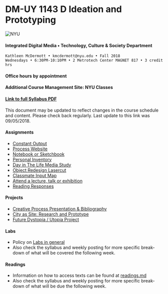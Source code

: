# DM-UY 1143 D Ideation and Prototyping
![NYU](http://archive.engineering.nyu.edu/files/tandon_long_black.png)
#### Integrated Digital Media • Technology, Culture & Society Department 

    Kathleen McDermott • kmcdermott@nyu.edu • Fall 2018 
    Wednesdays • 6:30PM-10:10PM • 2 Metrotech Center MAGNET 817 • 3 credit hrs     

#### Office hours by appointment 

#### Additional Course Management Site: NYU Classes

#### [Link to full Syllabus PDF](https://wp.nyu.edu/criticalwearables/wp-content/uploads/sites/11961/2018/09/IDEATIONPROTOTYPING_McDermott2.pdf)
This document may be updated to reflect changes in the course schedule and content. Please check back regularly. Last update to this link was 09/05/2018.  

#### Assignments
* [Constant Output](constant_output_choices.md)
* [Process Website](process_website.md)
* [Notebook or Sketchbook](notebook_or_sketchbook.md)
* [Personal Inventory](personal_inventory.md)
* [Day in The Life Media Study](day_in_the_life.md)
* [Object Redesign Lasercut](lasercut.md)
* [Classmate Input Map](classmate_discovery.md)
* [Attend a lecture, talk or exhibition](attend_a_lecture.md)
* [Reading Responses](reading_responses.md)


#### Projects
* [Creative Process Presentation & Bibliography](creative_process.md)
* [City as Site: Research and Prototype](city_as_site.md)
* [Future Dystopia / Utopia Project](future.md)


#### Labs
* Policy on [Labs in general](labs.md)
* Also check the syllabus and weekly posting for more specific break-down of what will be covered the following week.

#### Readings
* Information on how to access texts can be found at [readings.md](readings.md)
* Also check the syllabus and weekly posting for more specific break-down of what will be due the following week.

